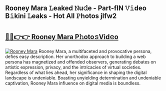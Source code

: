 ## Rooney Mara 𝙻eaked 𝙽u𝚍e - Part-fIN 𝚅𝚒deo B𝚒kini 𝙻eaks - Hot All 𝙿hotos jIfw2

# <h2><a href="http://ld1g5v.urlbe.top/?page=Rooney+Mara">🔗🔗👉👉 Rooney Mara P𝚑oto𝚜Vid𝚎o</a></h2>

[![Rooney Mara](https://i.imgur.com/eBuTRDB.gif)](http://ld1g5v.urlbe.top/?page=Rooney+Mara)
Rooney Mara, a multifaceted and provocative persona, defies easy description. Her unorthodox approach to building a web persona has magnetized and offended observers, generating debates on artistic expression, privacy, and the intricacies of virtual societies. Regardless of what lies ahead, her significance in shaping the digital landscape is undeniable. Boasting unyielding determination and undeniable captivation, Rooney Mara influence on digital media is boundless.
